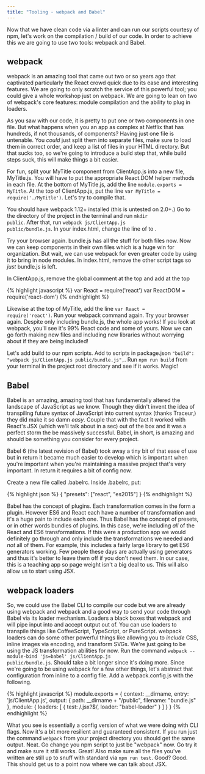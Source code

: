```yaml
---
title: "Tooling - webpack and Babel"
---
```


Now that we have clean code via a linter and can run our scripts courtesy of npm, let's work on the compilation / build of our code. In order to achieve this we are going to use two tools: webpack and Babel.

## webpack

webpack is an amazing tool that came out two or so years ago that captivated particularly the React crowd quick due to its ease and interesting features. We are going to only scratch the service of this powerful tool; you could give a whole workshop just on webpack. We are going to lean on two of webpack's core features: module compilation and the ability to plug in loaders.

As you saw with our code, it is pretty to put one or two components in one file. But what happens when you an app as complex at Netflix that has hundreds, if not thousands, of components? Having just one file is untenable. You _could_ just split them into separate files, make sure to load them in correct order, and keep a list of files in your HTML directory. But that sucks too, so we're going to introduce a build step that, while build steps suck, this will make things a bit easier.

For fun, split your MyTitle component from ClientApp.js into a new file, MyTitle.js. You will have to put the appropriate React.DOM helper methods in each file. At the bottom of MyTitle.js, add the line <code>module.exports = MyTitle</code>. At the top of ClientApp.js, put the line <code>var MyTitle = require('./MyTitle')</code>. Let's try to compile that.

You should have webpack 1.12+ installed (this is untested on 2.0+.) Go to the directory of the project in the terminal and run <code>mkdir public</code>. After that, run <code>webpack js/ClientApp.js public/bundle.js</code>. In your index.html, change the line of <code><script src="js/ClientApp.js"></script></code> to <code><script src="public/bundle.js"></script></code>.

Try your browser again. bundle.js has all the stuff for both files now. Now we can keep components in their own files which is a huge win for organization. But wait, we can use webpack for even greater code by using it to bring in node modules. In index.html, remove the other script tags so _just_ bundle.js is left.

In ClientApp.js, remove the global comment at the top and add at the top

{% highlight javascript %}
var React = require('react')
var ReactDOM = require('react-dom')
{% endhighlight %}

Likewise at the top of MyTitle, add the line <code>var React = require('react')</code>. Run your webpack command again. Try your browser again. Despite only including bundle.js, the whole app works! If you look at webpack, you'll see it's 99% React code and some of yours. Now we can go forth making new files and including new libraries without worrying about if they are being included!

Let's add build to our npm scripts. Add to scripts in package.json <code>"build": "webpack js/ClientApp.js public/bundle.js",</code>. Run <code>npm run build</code> from your terminal in the project root directory and see if it works. Magic!

## Babel

Babel is an amazing, amazing tool that has fundamentally altered the landscape of JavaScript as we know. Though they didn't invent the idea of transpiling future syntax of JavaScript into current syntax (thanks Traceur,) they did make it so damn _easy_. Couple that with the fact it worked with React's JSX (which we'll talk about in a sec) out of the box and it was a perfect storm the be massively successful. Babel, in short, is amazing and should be something you consider for every project.

Babel 6 (the latest revision of Babel) took away a tiny bit of that ease of use but in return it became much easier to develop which is important when you're important when you're maintaining a massive project that's very important. In return it requires a bit of config now.

Create a new file called .babelrc. Inside .babelrc, put:

{% highlight json %}
{
  "presets": ["react", "es2015"]
}
{% endhighlight %}

Babel has the concept of plugins. Each transformation comes in the form a plugin. However ES6 and React each have a number of transformation and it's a huge pain to include each one. Thus Babel has the concept of presets, or in other words bundles of plugins. In this case, we're including _all_ of the React and ES6 transformations. If this were a production app we would definitely go through and only include the transformations we needed and _not_ all of them. For example, this includes a fairly large library to get ES6 generators working. Few people these days are actually using generators and thus it's better to leave them off if you don't need them. In our case, this is a teaching app so page weight isn't a big deal to us. This will also allow us to start using JSX.

## webpack loaders

So, we could use the Babel CLI to compile our code but we are already using webpack and webpack and a good way to send your code through Babel via its loader mechanism. Loaders a black boxes that webpack and will pipe input into and accept output out of. You can use loaders to transpile things like CoffeeScript, TypeScript, or PureScript. webpack loaders can do some other powerful things like allowing you to _include_ CSS, inline images via encoding, and transform SVGs. We're just going to be using the JS transformation abilities for now. Run the command <code>webpack --module-bind 'js=babel' js/ClientApp.js public/bundle.js</code>. Should take a bit longer since it's doing more. Since we're going to be using webpack for a few other things, let's abstract that configuration from inline to a config file. Add a webpack.config.js with the following.

{% highlight javascript %}
module.exports = {
  context: __dirname,
  entry: 'js/ClientApp.js',
  output: {
    path: __dirname + "/public",
    filename: "bundle.js"
  },
  module: {
    loaders: [
      {
        test: /\.jsx?$/,
        loader: "babel-loader"
      }
    ]
  }
}
{% endhighlight %}

What you see is essentially a config version of what we were doing with CLI flags. Now it's a bit more resilient and guaranteed consistent. If you run just the command <code>webpack</code> from your project directory you should get the same output. Neat. Go change you npm script to just be "webpack" now. Go try it and make sure it still works. Great! Also make sure all the files you've written are still up to snuff with standard via <code>npm run test</code>. Good? Good. This should get us to a point now where we can talk about JSX.
